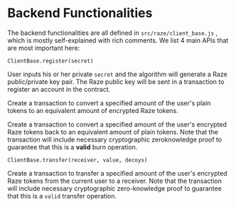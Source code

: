 # Backend Functionalities

The backend functionalities are all defined in `src/raze/client_base.js` , which is mostly self-explained with rich comments. We list 4 main APIs that are most important here:

`ClientBase.register(secret)`

User inputs his or her private `secret` and the algorithm will generate a Raze public/private key pair. The Raze public key will be sent in a transaction to register an account in the contract.

Create a transaction to convert a specified amount of the user's plain tokens to an equivalent amount of encrypted Raze tokens.

Create a transaction to convert a specified amount of the user's encrypted Raze tokens back to an equivalent amount of plain tokens. Note that the transaction will include necessary cryptographic zeroknowledge proof to guarantee that this is a **valid** burn operation.

`ClientBase.transfer(receiver, value, decoys)`

Create a transaction to transfer a specified amount of the user's encrypted Raze tokens from the current user to a receiver. Note that the transaction will include necessary cryptographic zero-knowledge proof to guarantee that this is a `valid` transfer operation.
